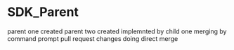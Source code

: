# SDK_Parent
parent one created
parent two created
implemnted by child one
merging by command prompt
pull request changes
doing direct merge
